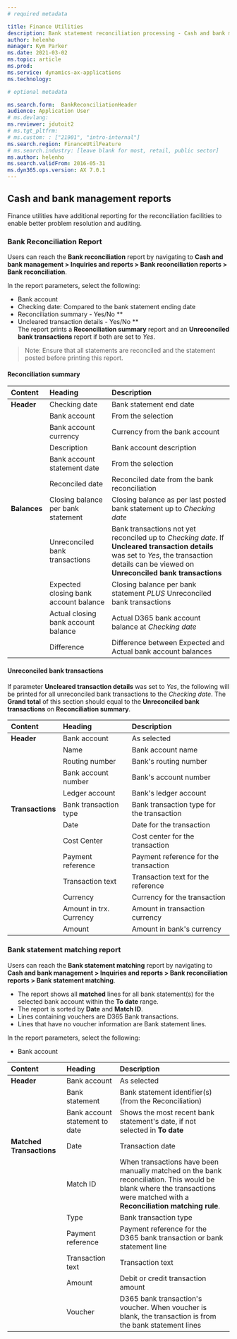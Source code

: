 ```yaml
---
# required metadata

title: Finance Utilities 
description: Bank statement reconciliation processing - Cash and bank management reports 
author: helenho
manager: Kym Parker
ms.date: 2021-03-02
ms.topic: article
ms.prod: 
ms.service: dynamics-ax-applications
ms.technology: 

# optional metadata

ms.search.form:  BankReconciliationHeader 
audience: Application User
# ms.devlang: 
ms.reviewer: jdutoit2
# ms.tgt_pltfrm: 
# ms.custom: : ["21901", "intro-internal"]
ms.search.region: FinanceUtilFeature
# ms.search.industry: [leave blank for most, retail, public sector]
ms.author: helenho
ms.search.validFrom: 2016-05-31
ms.dyn365.ops.version: AX 7.0.1
---
```


## Cash and bank management reports
Finance utilities have additional reporting for the reconciliation facilities to enable better problem resolution and auditing.

### Bank Reconciliation Report
Users can reach the **Bank reconciliation** report by navigating to **Cash and bank management > Inquiries and reports > Bank reconciliation reports > Bank reconciliation**.

In the report parameters, select the following:
- Bank account
- Checking date: Compared to the bank statement ending date
- Reconciliation summary - Yes/No **
- Uncleared transaction details - Yes/No ** <br>
The report prints a **Reconciliation summary** report and an **Unreconciled bank transactions** report if both are set to _Yes_. <br>

> Note: Ensure that all statements are reconciled and the statement posted before printing this report.

#### Reconciliation summary 

Content                     |   Heading                       |   Description
:--                         |:--                              |:--
**Header**                  | Checking date                   | Bank statement end date
||  Bank account                |  From the selection             
||  Bank account currency       |  Currency from the bank account 
||  Description                 |  Bank account description       
||  Bank account statement date |  From the selection             
||  Reconciled date             |  Reconciled date from the bank reconciliation      
| **Balances** |  Closing balance per bank statement |  Closing balance as per last posted bank statement up to _Checking date_ 
||  Unreconciled bank transactions  |  Bank transactions not yet reconciled up to _Checking date_. If **Uncleared transaction details** was set to _Yes_, the transaction details can be viewed on **Unreconciled bank transactions** 
||  Expected closing bank account balance |  Closing balance per bank statement _PLUS_ Unreconciled bank transactions 
||  Actual closing bank account balance |  Actual D365 bank account balance at _Checking date_ 
||  Difference |  Difference between Expected and Actual bank account balances 

#### Unreconciled bank transactions 
If parameter **Uncleared transaction details** was set to _Yes_, the following will be printed for all unreconciled bank transactions to the _Checking date_.
The **Grand total** of this section should equal to the **Unreconciled bank transactions** on **Reconciliation summary**.

|   Content           |   Heading                 |   Description   |
|:--|:--|:--|
|   **Header**        |  Bank account             |  As selected  |
|                     |  Name                     |  Bank account name |
|                     |  Routing number           |  Bank's routing number |
|                     |  Bank account number      |  Bank's account number |
|                     |  Ledger account           |  Bank's ledger account |
|   **Transactions**  |  Bank transaction type    |  Bank transaction type for the transaction |
|                     |  Date                     |  Date for the transaction |
|                     |  Cost Center              |  Cost center for the transaction |
|                     |  Payment reference        |  Payment reference for the transaction |
|                     |  Transaction text         |  Transaction text for the reference|
|                     |  Currency                 |  Currency for the transaction |
|                     |  Amount in trx. Currency  |  Amount in transaction currency |
|                     |  Amount                   |  Amount in bank's currency |

### Bank statement matching report

Users can reach the **Bank statement matching** report by navigating to **Cash and bank management > Inquiries and reports > Bank reconciliation reports > Bank statement matching**.

-	The report shows all **matched** lines for all bank statement(s) for the selected bank account within the **To date** range.
-	The report is sorted by **Date** and **Match ID**.
-	Lines containing vouchers are D365 Bank transactions.
-	Lines that have no voucher information are Bank statement lines.

In the report parameters, select the following:
- Bank account

|   Content                   |   Heading                       |   Description   |
|:--|:--|:--|
|   **Header**                |  Bank account                   |  As selected  |
|                             |  Bank statement                 |  Bank statement identifier(s) (from the Reconciliation) |
|                             |  Bank account statement to date |  Shows the most recent bank statement's date, if not selected in **To date**|
|   **Matched Transactions**  |  Date                           |  Transaction date  |
|                             |  Match ID                       |  When transactions have been manually matched on the bank reconciliation. This would be blank where the transactions were matched with a **Reconciliation matching rule**. |
|                             |  Type                           |  Bank transaction type |
|                             |  Payment reference              |  Payment reference for the D365 bank transaction or bank statement line|
|                             |  Transaction text               |  Transaction text |
|                             |  Amount                         |  Debit or credit transaction amount |
|                             |  Voucher                        |  D365 bank transaction's voucher. When voucher is blank, the transaction is from the bank statement lines |

